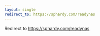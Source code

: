 ```yaml
---
layout: single
redirect_to: https://sphardy.com/readynas
---
```

Redirect to https://sphardy.com/readynas
